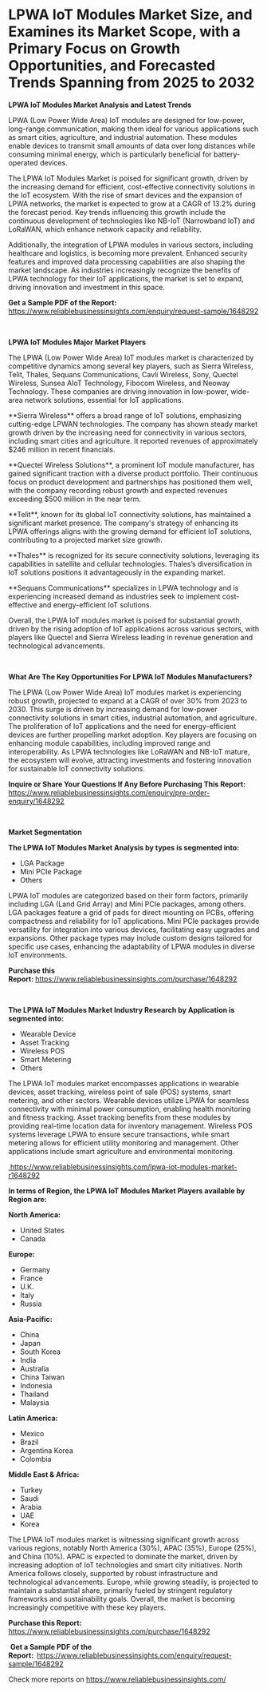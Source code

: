 <p><h1>LPWA IoT Modules Market Size, and Examines its Market Scope, with a Primary Focus on Growth Opportunities, and Forecasted Trends Spanning from 2025 to 2032</h1></p><p><strong>LPWA IoT Modules Market Analysis and Latest Trends</strong></p>
<p><p>LPWA (Low Power Wide Area) IoT modules are designed for low-power, long-range communication, making them ideal for various applications such as smart cities, agriculture, and industrial automation. These modules enable devices to transmit small amounts of data over long distances while consuming minimal energy, which is particularly beneficial for battery-operated devices.</p><p>The LPWA IoT Modules Market is poised for significant growth, driven by the increasing demand for efficient, cost-effective connectivity solutions in the IoT ecosystem. With the rise of smart devices and the expansion of LPWA networks, the market is expected to grow at a CAGR of 13.2% during the forecast period. Key trends influencing this growth include the continuous development of technologies like NB-IoT (Narrowband IoT) and LoRaWAN, which enhance network capacity and reliability.</p><p>Additionally, the integration of LPWA modules in various sectors, including healthcare and logistics, is becoming more prevalent. Enhanced security features and improved data processing capabilities are also shaping the market landscape. As industries increasingly recognize the benefits of LPWA technology for their IoT applications, the market is set to expand, driving innovation and investment in this space.</p></p>
<p><strong>Get a Sample PDF of the Report:&nbsp;</strong> <a href="https://www.reliablebusinessinsights.com/enquiry/request-sample/1648292?utm_campaign=1581&utm_medium=2&utm_source=Github&utm_content=ia&utm_term=15022025&utm_id=lpwa-iot-modules">https://www.reliablebusinessinsights.com/enquiry/request-sample/1648292</a></p>
<p>&nbsp;</p>
<p><strong>LPWA IoT Modules Major Market Players</strong></p>
<p><p>The LPWA (Low Power Wide Area) IoT modules market is characterized by competitive dynamics among several key players, such as Sierra Wireless, Telit, Thales, Sequans Communications, Cavli Wireless, Sony, Quectel Wireless, Sunsea AIoT Technology, Fibocom Wireless, and Neoway Technology. These companies are driving innovation in low-power, wide-area network solutions, essential for IoT applications.</p><p>**Sierra Wireless** offers a broad range of IoT solutions, emphasizing cutting-edge LPWAN technologies. The company has shown steady market growth driven by the increasing need for connectivity in various sectors, including smart cities and agriculture. It reported revenues of approximately $246 million in recent financials.</p><p>**Quectel Wireless Solutions**, a prominent IoT module manufacturer, has gained significant traction with a diverse product portfolio. Their continuous focus on product development and partnerships has positioned them well, with the company recording robust growth and expected revenues exceeding $500 million in the near term.</p><p>**Telit**, known for its global IoT connectivity solutions, has maintained a significant market presence. The company's strategy of enhancing its LPWA offerings aligns with the growing demand for efficient IoT solutions, contributing to a projected market size growth.</p><p>**Thales** is recognized for its secure connectivity solutions, leveraging its capabilities in satellite and cellular technologies. Thales’s diversification in IoT solutions positions it advantageously in the expanding market.</p><p>**Sequans Communications** specializes in LPWA technology and is experiencing increased demand as industries seek to implement cost-effective and energy-efficient IoT solutions. </p><p>Overall, the LPWA IoT modules market is poised for substantial growth, driven by the rising adoption of IoT applications across various sectors, with players like Quectel and Sierra Wireless leading in revenue generation and technological advancements.</p></p>
<p>&nbsp;</p>
<p><strong>What Are The Key Opportunities For LPWA IoT Modules Manufacturers?</strong></p>
<p><p>The LPWA (Low Power Wide Area) IoT modules market is experiencing robust growth, projected to expand at a CAGR of over 30% from 2023 to 2030. This surge is driven by increasing demand for low-power connectivity solutions in smart cities, industrial automation, and agriculture. The proliferation of IoT applications and the need for energy-efficient devices are further propelling market adoption. Key players are focusing on enhancing module capabilities, including improved range and interoperability. As LPWA technologies like LoRaWAN and NB-IoT mature, the ecosystem will evolve, attracting investments and fostering innovation for sustainable IoT connectivity solutions.</p></p>
<p><strong>Inquire or Share Your Questions If Any Before Purchasing This Report:</strong> <a href="https://www.reliablebusinessinsights.com/enquiry/pre-order-enquiry/1648292?utm_campaign=1581&utm_medium=2&utm_source=Github&utm_content=ia&utm_term=15022025&utm_id=lpwa-iot-modules">https://www.reliablebusinessinsights.com/enquiry/pre-order-enquiry/1648292</a></p>
<p>&nbsp;</p>
<p><strong>Market Segmentation</strong></p>
<p><strong>The LPWA IoT Modules Market Analysis by types is segmented into:</strong></p>
<p><ul><li>LGA Package</li><li>Mini PCIe Package</li><li>Others</li></ul></p>
<p><p>LPWA IoT modules are categorized based on their form factors, primarily including LGA (Land Grid Array) and Mini PCIe packages, among others. LGA packages feature a grid of pads for direct mounting on PCBs, offering compactness and reliability for IoT applications. Mini PCIe packages provide versatility for integration into various devices, facilitating easy upgrades and expansions. Other package types may include custom designs tailored for specific use cases, enhancing the adaptability of LPWA modules in diverse IoT environments.</p></p>
<p><strong>Purchase this Report:&nbsp;</strong><a href="https://www.reliablebusinessinsights.com/purchase/1648292?utm_campaign=1581&utm_medium=2&utm_source=Github&utm_content=ia&utm_term=15022025&utm_id=lpwa-iot-modules">https://www.reliablebusinessinsights.com/purchase/1648292</a></p>
<p>&nbsp;</p>
<p><strong>The LPWA IoT Modules Market Industry Research by Application is segmented into:</strong></p>
<p><ul><li>Wearable Device</li><li>Asset Tracking</li><li>Wireless POS</li><li>Smart Metering</li><li>Others</li></ul></p>
<p><p>The LPWA IoT modules market encompasses applications in wearable devices, asset tracking, wireless point of sale (POS) systems, smart metering, and other sectors. Wearable devices utilize LPWA for seamless connectivity with minimal power consumption, enabling health monitoring and fitness tracking. Asset tracking benefits from these modules by providing real-time location data for inventory management. Wireless POS systems leverage LPWA to ensure secure transactions, while smart metering allows for efficient utility monitoring and management. Other applications include smart agriculture and environmental monitoring.</p></p>
<p><a href="https://www.reliablebusinessinsights.com/lpwa-iot-modules-market-r1648292?utm_campaign=1581&utm_medium=2&utm_source=Github&utm_content=ia&utm_term=15022025&utm_id=lpwa-iot-modules">&nbsp;https://www.reliablebusinessinsights.com/lpwa-iot-modules-market-r1648292</a></p>
<p><strong>In terms of Region, the LPWA IoT Modules Market Players available by Region are:</strong></p>
<p>
    <p> <strong> North America: </strong>
        <ul>
            <li>United States</li>
            <li>Canada</li>
        </ul>
        </p> 
    <p> <strong> Europe: </strong>
        <ul>
            <li>Germany</li>
            <li>France</li>
            <li>U.K.</li>
            <li>Italy</li>
            <li>Russia</li>
        </ul>
        </p> 
    <p> <strong> Asia-Pacific: </strong>
        <ul>
            <li>China</li>
            <li>Japan</li>
            <li>South Korea</li>
            <li>India</li>
            <li>Australia</li>
            <li>China Taiwan</li>
            <li>Indonesia</li>
            <li>Thailand</li>
            <li>Malaysia</li>
        </ul>
        </p> 
    <p> <strong> Latin America: </strong>
        <ul>
            <li>Mexico</li>
            <li>Brazil</li>
            <li>Argentina Korea</li>
            <li>Colombia</li>
        </ul>
        </p> 
    <p> <strong> Middle East & Africa: </strong>
        <ul>
            <li>Turkey</li>
            <li>Saudi</li>
            <li>Arabia</li>
            <li>UAE</li>
            <li>Korea</li>
        </ul>
    </p>
    </p>
<p><p>The LPWA IoT modules market is witnessing significant growth across various regions, notably North America (30%), APAC (35%), Europe (25%), and China (10%). APAC is expected to dominate the market, driven by increasing adoption of IoT technologies and smart city initiatives. North America follows closely, supported by robust infrastructure and technological advancements. Europe, while growing steadily, is projected to maintain a substantial share, primarily fueled by stringent regulatory frameworks and sustainability goals. Overall, the market is becoming increasingly competitive with these key players.</p></p>
<p><strong>Purchase this Report: </strong><a href="https://www.reliablebusinessinsights.com/purchase/1648292?utm_campaign=1581&utm_medium=2&utm_source=Github&utm_content=ia&utm_term=15022025&utm_id=lpwa-iot-modules">https://www.reliablebusinessinsights.com/purchase/1648292</a></p>
<p>&nbsp;<strong>Get a Sample PDF of the Report:&nbsp;&nbsp;</strong><a href="https://www.reliablebusinessinsights.com/enquiry/request-sample/1648292?utm_campaign=1581&utm_medium=2&utm_source=Github&utm_content=ia&utm_term=15022025&utm_id=lpwa-iot-modules">https://www.reliablebusinessinsights.com/enquiry/request-sample/1648292</a></p>
<p><strong></strong></p>
<p>Check more reports on <a href="https://www.reliablebusinessinsights.com/?utm_campaign=1581&utm_medium=2&utm_source=Github&utm_content=ia&utm_term=15022025&utm_id=lpwa-iot-modules">https://www.reliablebusinessinsights.com/</a></p>